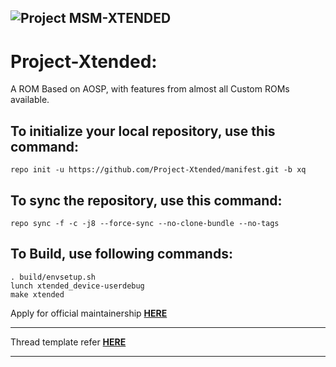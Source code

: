 ![Project MSM-XTENDED](https://raw.githubusercontent.com/Project-Xtended/manifest/xq/template_Head.png)
-------------------------------------------------------------------------------------------------------

Project-Xtended:
====================
A ROM Based on AOSP, with features from almost all Custom ROMs available.


To initialize your local repository, use this command:
-----------------------------------------------------

    repo init -u https://github.com/Project-Xtended/manifest.git -b xq

To sync the repository, use this command:
-----------------------------------------

    repo sync -f -c -j8 --force-sync --no-clone-bundle --no-tags

To Build, use following commands:
---------------------------------
    
    . build/envsetup.sh
    lunch xtended_device-userdebug
    make xtended

Apply for official maintainership [**HERE**](https://forms.gle/D9WPbBcbeVFiBMJb7)

---------------------------------------------------------------------------------------------------------

Thread template refer [**HERE**](https://github.com/Project-Xtended/manifest/blob/xp/Thread_Template.txt)

---------------------------------------------------------------------------------------------------------
